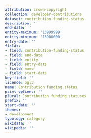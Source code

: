 ```yaml
---
attribution: crown-copyright
collection: developer-contributions
dataset: contribution-funding-status
description: ''
end-date: ''
entity-maximum: '16999999'
entity-minimum: '16900000'
entry-date: ''
fields:
- field: contribution-funding-status
- field: end-date
- field: entity
- field: entry-date
- field: name
- field: start-date
key-field: ''
licence: ogl3
name: Contribution funding status
paint-options: ''
plural: Contribution funding statuses
prefix: ''
start-date: ''
themes:
- development
typology: category
wikidata: ''
wikipedia: ''
---
```

